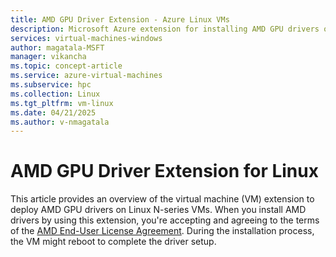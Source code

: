 ```yaml
---
title: AMD GPU Driver Extension - Azure Linux VMs
description: Microsoft Azure extension for installing AMD GPU drivers on NVv4-series VMs running Linux.
services: virtual-machines-windows
author: magatala-MSFT
manager: vikancha
ms.topic: concept-article
ms.service: azure-virtual-machines
ms.subservice: hpc
ms.collection: Linux
ms.tgt_pltfrm: vm-linux
ms.date: 04/21/2025
ms.author: v-nmagatala
---
```

# AMD GPU Driver Extension for Linux

This article provides an overview of the virtual machine (VM) extension to deploy AMD GPU drivers on Linux N-series VMs. When you install AMD drivers by using this extension, you're accepting and agreeing to the terms of the [AMD End-User License Agreement](https://www.amd.com/en/legal/eula/amd-software-eula.html). During the installation process, the VM might reboot to complete the driver setup.